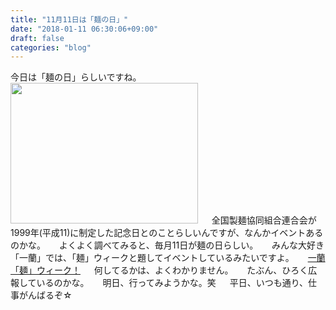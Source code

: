 ```yaml
---
title: "11月11日は「麺の日」"
date: "2018-01-11 06:30:06+09:00"
draft: false
categories: "blog"
---
```

今日は「麺の日」らしいですね。
　
<img src="https://hiroshifujita.com/cms/wp-content/uploads/2018/01/91c582f67c0b55ee15a9ff9060f28919_m-min-300x225.jpg" alt="" width="300" height="225" class="alignnone size-medium wp-image-315" />
　
全国製麺協同組合連合会が1999年(平成11)に制定した記念日とのことらしいんですが、なんかイベントあるのかな。
　
よくよく調べてみると、毎月11日が麺の日らしい。
　
みんな大好き「一蘭」では、「麺」ウィークと題してイベントしているみたいですよ。
　
<a href="https://ichiran.com/event/2017/1111.html" rel="noopener noreferrer" target="_blank">一蘭「麺」ウィーク！</a>
　
何してるかは、よくわかりません。
　
たぶん、ひろく広報しているのかな。
　
明日、行ってみようかな。笑
　
平日、いつも通り、仕事がんばるぞ☆